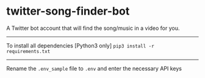 # twitter-song-finder-bot
A Twitter bot account that will find the song/music in a video for you.

---

To install all dependencies [Python3 only]
```pip3 install -r requirements.txt```

---

Rename the ```.env_sample``` file to ```.env``` and enter the necessary API keys

